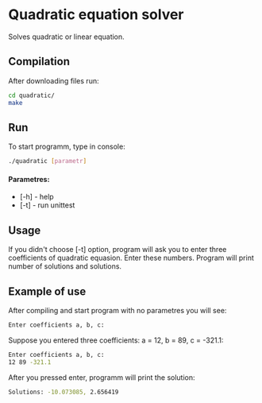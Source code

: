 # Quadratic equation solver
Solves quadratic or linear equation.

## Compilation
After downloading files run:
```sh
cd quadratic/
make
```
## Run
To start programm, type in console:
```sh
./quadratic [parametr]
```
#### Parametres:
- [-h] - help
- [-t] - run unittest
 
## Usage
If you didn't choose [-t] option, program will ask you to enter three coefficients of quadratic equasion. Enter these numbers. Program will print number of solutions and solutions.

## Example of use
After compiling and start program with no parametres you will see:
```sh
Enter coefficients a, b, c: 
```
Suppose you entered three coefficients: a = 12, b = 89, c = -321.1:
```sh
Enter coefficients a, b, c: 
12 89 -321.1
```
After you pressed enter, programm will print the solution:
```sh
Solutions: -10.073085, 2.656419
```
